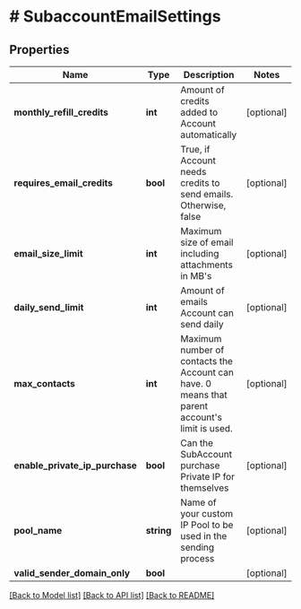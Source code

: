 # # SubaccountEmailSettings

## Properties

Name | Type | Description | Notes
------------ | ------------- | ------------- | -------------
**monthly_refill_credits** | **int** | Amount of credits added to Account automatically | [optional]
**requires_email_credits** | **bool** | True, if Account needs credits to send emails. Otherwise, false | [optional]
**email_size_limit** | **int** | Maximum size of email including attachments in MB&#39;s | [optional]
**daily_send_limit** | **int** | Amount of emails Account can send daily | [optional]
**max_contacts** | **int** | Maximum number of contacts the Account can have. 0 means that parent account&#39;s limit is used. | [optional]
**enable_private_ip_purchase** | **bool** | Can the SubAccount purchase Private IP for themselves | [optional]
**pool_name** | **string** | Name of your custom IP Pool to be used in the sending process | [optional]
**valid_sender_domain_only** | **bool** |  | [optional]

[[Back to Model list]](../../README.md#models) [[Back to API list]](../../README.md#endpoints) [[Back to README]](../../README.md)

